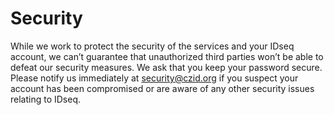 # Security

While we work to protect the security of the services and your IDseq account, we can’t guarantee that unauthorized third parties won’t be able to defeat our security measures. We ask that you keep your password secure. Please notify us immediately at security@czid.org if you suspect your account has been compromised or are aware of any other security issues relating to IDseq.
